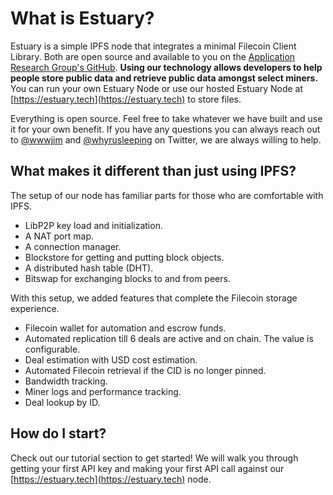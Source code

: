 # What is Estuary?

Estuary is a simple IPFS node that integrates a minimal Filecoin Client Library. Both are open source and available to you on the [Application Research Group's GitHub](https://github.com/application-research/). **Using our technology allows developers to help people store public data and retrieve public data amongst select miners.** You can run your own Estuary Node or use our hosted Estuary Node at [https://estuary.tech](https://estuary.tech) to store files.

Everything is open source. Feel free to take whatever we have built and use it for your own benefit. If you have any questions you can always reach out to [@wwwjim](https://www.twitter.com/wwwjim) and [@whyrusleeping](https://www.twitter.com/whyrusleeping) on Twitter, we are always willing to help.

## What makes it different than just using IPFS?

The setup of our node has familiar parts for those who are comfortable with IPFS.

- LibP2P key load and initialization.
- A NAT port map.
- A connection manager.
- Blockstore for getting and putting block objects.
- A distributed hash table (DHT).
- Bitswap for exchanging blocks to and from peers.

With this setup, we added features that complete the Filecoin storage experience.

- Filecoin wallet for automation and escrow funds.
- Automated replication till 6 deals are active and on chain. The value is configurable.
- Deal estimation with USD cost estimation.
- Automated Filecoin retrieval if the CID is no longer pinned.
- Bandwidth tracking.
- Miner logs and performance tracking.
- Deal lookup by ID.

## How do I start?

Check out our tutorial section to get started! We will walk you
through getting your first API key and making your first API call against our [https://estuary.tech](https://estuary.tech) node.
